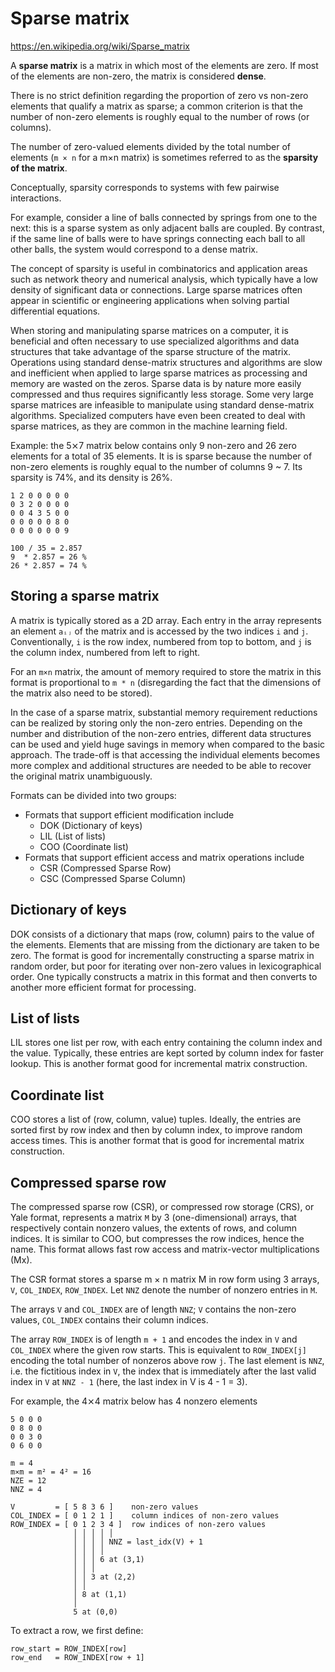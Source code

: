 # Sparse matrix

https://en.wikipedia.org/wiki/Sparse_matrix

A **sparse matrix** is a matrix in which most of the elements are zero. If most of the elements are non-zero, the matrix is considered **dense**.

There is no strict definition regarding the proportion of zero vs non-zero elements that qualify a matrix as sparse; a common criterion is that the number of non-zero elements is roughly equal to the number of rows (or columns).

The number of zero-valued elements divided by the total number of elements 
(`m × n` for a m×n matrix) is sometimes referred to as the **sparsity of the matrix**.

Conceptually, sparsity corresponds to systems with few pairwise interactions.

For example, consider a line of balls connected by springs from one to the next: this is a sparse system as only adjacent balls are coupled. By contrast, if the same line of balls were to have springs connecting each ball to all other balls, the system would correspond to a dense matrix.

The concept of sparsity is useful in combinatorics and application areas such as network theory and numerical analysis, which typically have a low density of significant data or connections. Large sparse matrices often appear in scientific or engineering applications when solving partial differential equations.

When storing and manipulating sparse matrices on a computer, it is beneficial and often necessary to use specialized algorithms and data structures that take advantage of the sparse structure of the matrix. Operations using standard dense-matrix structures and algorithms are slow and inefficient when applied to large sparse matrices as processing and memory are wasted on the zeros. Sparse data is by nature more easily compressed and thus requires significantly less storage. Some very large sparse matrices are infeasible to manipulate using standard dense-matrix algorithms. Specialized computers have even been created to deal with sparse matrices, as they are common in the machine learning field.

Example: the 5⨯7 matrix below contains only 9 non-zero and 26 zero elements for a total of 35 elements. It is is sparse because the number of non-zero elements is roughly equal to the number of columns 9 ~ 7. Its sparsity is 74%, and its density is 26%.

```
1 2 0 0 0 0 0
0 3 2 0 0 0 0
0 0 4 3 5 0 0
0 0 0 0 0 8 0
0 0 0 0 0 0 9

100 / 35 = 2.857
9  * 2.857 = 26 %
26 * 2.857 = 74 %
```

## Storing a sparse matrix

A matrix is typically stored as a 2D array. Each entry in the array represents an element `aᵢⱼ` of the matrix and is accessed by the two indices `i` and `j`. Conventionally, `i` is the row index, numbered from top to bottom, and `j` is the column index, numbered from left to right.

For an `m×n` matrix, the amount of memory required to store the matrix in this format is proportional to `m * n` (disregarding the fact that the dimensions of the matrix also need to be stored).

In the case of a sparse matrix, substantial memory requirement reductions can be realized by storing only the non-zero entries. Depending on the number and distribution of the non-zero entries, different data structures can be used and yield huge savings in memory when compared to the basic approach. The trade-off is that accessing the individual elements becomes more complex and additional structures are needed to be able to recover the original matrix unambiguously.

Formats can be divided into two groups:
* Formats that support efficient modification include
  - DOK (Dictionary of keys)
  - LIL (List of lists)
  - COO (Coordinate list)
* Formats that support efficient access and matrix operations include
  - CSR (Compressed Sparse Row)
  - CSC (Compressed Sparse Column)

## Dictionary of keys

DOK consists of a dictionary that maps (row, column) pairs to the value of the elements. Elements that are missing from the dictionary are taken to be zero. The format is good for incrementally constructing a sparse matrix in random order, but poor for iterating over non-zero values in lexicographical order. One typically constructs a matrix in this format and then converts to another more efficient format for processing.

## List of lists

LIL stores one list per row, with each entry containing the column index and the value. Typically, these entries are kept sorted by column index for faster lookup. This is another format good for incremental matrix construction.

## Coordinate list

COO stores a list of (row, column, value) tuples. Ideally, the entries are sorted first by row index and then by column index, to improve random access times. This is another format that is good for incremental matrix construction.

## Compressed sparse row

The compressed sparse row (CSR), or compressed row storage (CRS), or Yale format, represents a matrix `M` by 3 (one-dimensional) arrays, that respectively contain nonzero values, the extents of rows, and column indices. It is similar to COO, but compresses the row indices, hence the name. This format allows fast row access and matrix-vector multiplications (Mx).

The CSR format stores a sparse m × n matrix M in row form using 3 arrays, `V`, `COL_INDEX`, `ROW_INDEX`. Let `NNZ` denote the number of nonzero entries in `M`.

The arrays `V` and `COL_INDEX` are of length `NNZ`; `V` contains the non-zero values, `COL_INDEX` contains their column indices.

The array `ROW_INDEX` is of length `m + 1` and encodes the index in `V` and `COL_INDEX` where the given row starts. This is equivalent to `ROW_INDEX[j]` encoding the total number of nonzeros above row `j`. The last element is `NNZ`, i.e. the fictitious index in `V`, the index that is immediately after the last valid index in `V` at `NNZ - 1` (here, the last index in V is 4 - 1 = 3).

For example, the 4⨯4 matrix below has 4 nonzero elements

```
5 0 0 0
0 8 0 0
0 0 3 0
0 6 0 0

m = 4
m⨯m = m² = 4² = 16
NZE = 12
NNZ = 4

V         = [ 5 8 3 6 ]    non-zero values
COL_INDEX = [ 0 1 2 1 ]    column indices of non-zero values
ROW_INDEX = [ 0 1 2 3 4 ]  row indices of non-zero values
              │ │ │ │ │
              │ │ │ │ NNZ = last_idx(V) + 1
              │ │ │ │
              │ │ │ 6 at (3,1)
              │ │ │
              │ │ 3 at (2,2)
              │ │
              │ 8 at (1,1)
              │
              5 at (0,0)
```

To extract a row, we first define:

```
row_start = ROW_INDEX[row]
row_end   = ROW_INDEX[row + 1]
```
